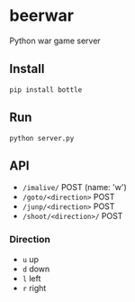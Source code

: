 # beerwar
Python war game server

## Install

    pip install bottle


## Run

    python server.py


## API

- `/imalive/` POST (name: 'w')
- `/goto/<direction>` POST
- `/junp/<direction>` POST
- `/shoot/<direction>/` POST

### Direction

- `u` up
- `d` down
- `l` left
- `r` right
